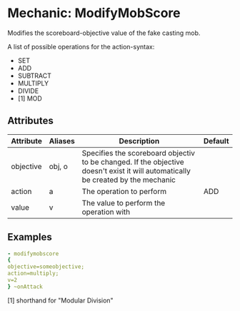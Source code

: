 Mechanic: ModifyMobScore
===========================

Modifies the scoreboard-objective value of the fake casting mob.

A list of possible operations for the action-syntax:

-   SET
-   ADD
-   SUBTRACT
-   MULTIPLY
-   DIVIDE
-   [1] MOD

Attributes
----------

| Attribute | Aliases | Description  | Default |
|-----------|---------|----------------------------------------------------------------------------------------------------------------------------------|---------|
| objective | obj, o  | Specifies the scoreboard objectiv to be changed. If the objective doesn't exist it will automatically be created by the mechanic | |
| action| a   | The operation to perform  | ADD |
| value | v   | The value to perform the operation with   | |

  
Examples
----
```yaml
- modifymobscore
{
objective=someobjective;
action=multiply;
v=2
} ~onAttack
```
[1] shorthand for "Modular Division"